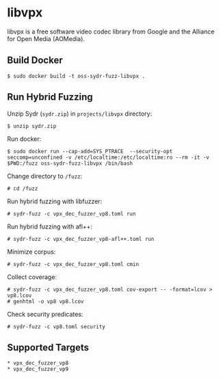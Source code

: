 # libvpx

libvpx is a free software video codec library from Google and the Alliance for Open Media (AOMedia).

## Build Docker

    $ sudo docker build -t oss-sydr-fuzz-libvpx .

## Run Hybrid Fuzzing

Unzip Sydr (`sydr.zip`) in `projects/libvpx` directory:

    $ unzip sydr.zip

Run docker:

    $ sudo docker run --cap-add=SYS_PTRACE  --security-opt seccomp=unconfined -v /etc/localtime:/etc/localtime:ro --rm -it -v $PWD:/fuzz oss-sydr-fuzz-libvpx /bin/bash

Change directory to `/fuzz`:

    # cd /fuzz

Run hybrid fuzzing with libfuzzer:

    # sydr-fuzz -c vpx_dec_fuzzer_vp8.toml run

Run hybrid fuzzing with afl++:

    # sydr-fuzz -c vpx_dec_fuzzer_vp8-afl++.toml run

Minimize corpus:

    # sydr-fuzz -c vpx_dec_fuzzer_vp8.toml cmin

Collect coverage:

    # sydr-fuzz -c vpx_dec_fuzzer_vp8.toml cov-export -- -format=lcov > vp8.lcov
    # genhtml -o vp8 vp8.lcov

Check security predicates:

    # sydr-fuzz -c vp8.toml security

## Supported Targets

    * vpx_dec_fuzzer_vp8 
    * vpx_dec_fuzzer_vp9

